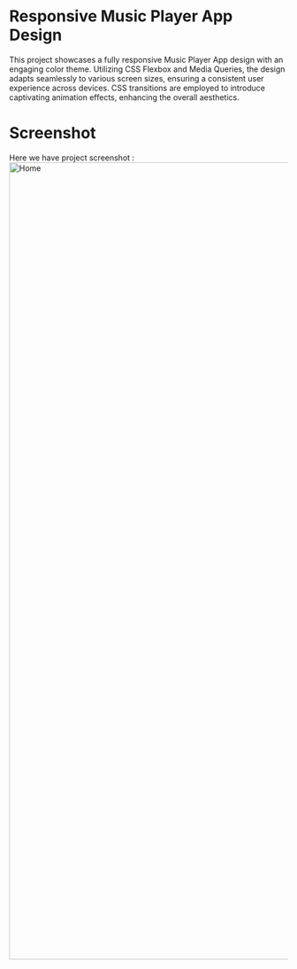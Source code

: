 <h1>Responsive Music Player App Design</h1>
This project showcases a fully responsive Music Player App design with an engaging color theme. Utilizing CSS Flexbox and Media Queries, the design adapts seamlessly to various screen sizes, ensuring a consistent user experience across devices. CSS transitions are employed to introduce captivating animation effects, enhancing the overall aesthetics.
<h1>Screenshot</h1>
Here we have project screenshot :
<img width="1440" alt="Home" src="https://github.com/Aayush99000/Music-Player-Application/assets/161481479/54f90407-d858-4651-80ce-122a682bbbeb">
